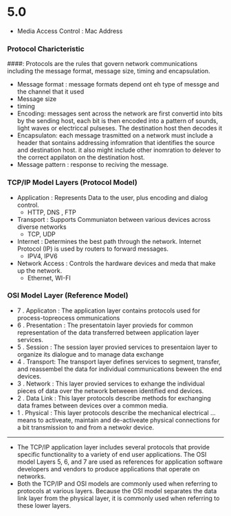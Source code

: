 # 5.0
- Media Access Control : Mac Address

### Protocol Charicteristic 
####: Protocols are the rules that govern network communications including the message format, message size, timing and encapsulation.
- Message format : message formats depend ont eh type of messge and the channel that it used
- Message size
- timing
- Encoding: messages sent across the network are first convertid into bits by the sending host, each bit is then encoded into a pattern of
sounds, light waves or electriccal pulseses. The destination host then decodes it
- Encapsulaton: each message trasmitted on a network must include a header that sontains addressing infomration that identifies the source
and destination host. it also might include other inomration to delever to the correct appilaton on the destination host.
- Message pattern : response to reciving the message.

### TCP/IP Model Layers (Protocol Model)
- Application : Represents Data to the user, plus encoding and dialog control.
  - HTTP, DNS , FTP
- Transport : Supports Communiaton between various devices across diverse networks
  - TCP, UDP
- Internet : Determines the best path through the network. Internet Protocol (IP) is used by routers to forward messages.
  - IPV4, IPV6
- Network Access : Controls the hardware devices and meda that make up the network.
  - Ethernet, WI-FI

### OSI Model Layer (Reference Model)
- 7 . Applicaton : The application layer contains protocols used for process-topreocess ommunications
- 6 . Presentation : The presentatoin layer provieds for common representation of the data transferred between application layer services.
- 5 . Session : The session layer provied services to presentaion layer to organize its dialogue and to manage data exchange
- 4 . Transport: The transport layer defines services to segment, transfer, and reassembel the data for individual communications beween the end devices.
- 3 . Network : This layer provied services to exhange the individual pieces of data over the network betweeen identified end devices.
- 2 . Data Link : This layer protocols describe methods for exchanging data frames between devices over a common media.
- 1 . Physical : This layer protocols describe the mechanical electrical ... means to activeate, maintain and de-activeate physical connections for a bit transmission to and from a netwokr device.   


-----
- The TCP/IP application layer includes several protocols that provide specific functionality to a variety of end user applications. The OSI model Layers 5, 6, and 7 are used as references for application software developers and vendors to produce applications that operate on networks.
- Both the TCP/IP and OSI models are commonly used when referring to protocols at various layers. Because the OSI model separates the data link layer from the physical layer, it is commonly used when referring to these lower layers.
